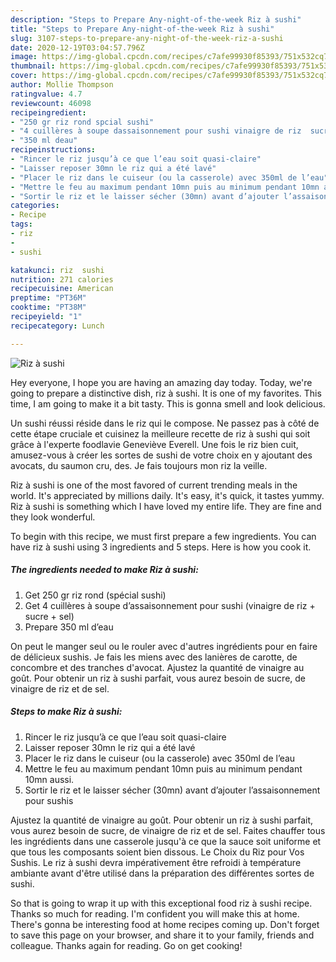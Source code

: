 ```yaml
---
description: "Steps to Prepare Any-night-of-the-week Riz à sushi"
title: "Steps to Prepare Any-night-of-the-week Riz à sushi"
slug: 3107-steps-to-prepare-any-night-of-the-week-riz-a-sushi
date: 2020-12-19T03:04:57.796Z
image: https://img-global.cpcdn.com/recipes/c7afe99930f85393/751x532cq70/riz-a-sushi-photo-principale-de-la-recette.jpg
thumbnail: https://img-global.cpcdn.com/recipes/c7afe99930f85393/751x532cq70/riz-a-sushi-photo-principale-de-la-recette.jpg
cover: https://img-global.cpcdn.com/recipes/c7afe99930f85393/751x532cq70/riz-a-sushi-photo-principale-de-la-recette.jpg
author: Mollie Thompson
ratingvalue: 4.7
reviewcount: 46098
recipeingredient:
- "250 gr riz rond spcial sushi"
- "4 cuillères à soupe dassaisonnement pour sushi vinaigre de riz  sucre  sel"
- "350 ml deau"
recipeinstructions:
- "Rincer le riz jusqu’à ce que l’eau soit quasi-claire"
- "Laisser reposer 30mn le riz qui a été lavé"
- "Placer le riz dans le cuiseur (ou la casserole) avec 350ml de l’eau"
- "Mettre le feu au maximum pendant 10mn puis au minimum pendant 10mn aussi."
- "Sortir le riz et le laisser sécher (30mn) avant d’ajouter l’assaisonnement pour sushis"
categories:
- Recipe
tags:
- riz
- 
- sushi

katakunci: riz  sushi 
nutrition: 271 calories
recipecuisine: American
preptime: "PT36M"
cooktime: "PT38M"
recipeyield: "1"
recipecategory: Lunch

---
```



![Riz à sushi](https://img-global.cpcdn.com/recipes/c7afe99930f85393/751x532cq70/riz-a-sushi-photo-principale-de-la-recette.jpg)

Hey everyone, I hope you are having an amazing day today. Today, we're going to prepare a distinctive dish, riz à sushi. It is one of my favorites. This time, I am going to make it a bit tasty. This is gonna smell and look delicious.

Un sushi réussi réside dans le riz qui le compose. Ne passez pas à côté de cette étape cruciale et cuisinez la meilleure recette de riz à sushi qui soit grâce à l&#39;experte foodlavie Geneviève Everell. Une fois le riz bien cuit, amusez-vous à créer les sortes de sushi de votre choix en y ajoutant des avocats, du saumon cru, des. Je fais toujours mon riz la veille.

Riz à sushi is one of the most favored of current trending meals in the world. It's appreciated by millions daily. It's easy, it's quick, it tastes yummy. Riz à sushi is something which I have loved my entire life. They are fine and they look wonderful.


To begin with this recipe, we must first prepare a few ingredients. You can have riz à sushi using 3 ingredients and 5 steps. Here is how you cook it.

<!--inarticleads1-->

##### The ingredients needed to make Riz à sushi:

1. Get 250 gr riz rond (spécial sushi)
1. Get 4 cuillères à soupe d’assaisonnement pour sushi (vinaigre de riz + sucre + sel)
1. Prepare 350 ml d’eau


On peut le manger seul ou le rouler avec d&#39;autres ingrédients pour en faire de délicieux sushis. Je fais les miens avec des lanières de carotte, de concombre et des tranches d&#39;avocat. Ajustez la quantité de vinaigre au goût. Pour obtenir un riz à sushi parfait, vous aurez besoin de sucre, de vinaigre de riz et de sel. 

<!--inarticleads2-->

##### Steps to make Riz à sushi:

1. Rincer le riz jusqu’à ce que l’eau soit quasi-claire
1. Laisser reposer 30mn le riz qui a été lavé
1. Placer le riz dans le cuiseur (ou la casserole) avec 350ml de l’eau
1. Mettre le feu au maximum pendant 10mn puis au minimum pendant 10mn aussi.
1. Sortir le riz et le laisser sécher (30mn) avant d’ajouter l’assaisonnement pour sushis


Ajustez la quantité de vinaigre au goût. Pour obtenir un riz à sushi parfait, vous aurez besoin de sucre, de vinaigre de riz et de sel. Faites chauffer tous les ingrédients dans une casserole jusqu&#39;à ce que la sauce soit uniforme et que tous les composants soient bien dissous. Le Choix du Riz pour Vos Sushis. Le riz à sushi devra impérativement être refroidi à température ambiante avant d&#39;être utilisé dans la préparation des différentes sortes de sushi. 

So that is going to wrap it up with this exceptional food riz à sushi recipe. Thanks so much for reading. I'm confident you will make this at home. There's gonna be interesting food at home recipes coming up. Don't forget to save this page on your browser, and share it to your family, friends and colleague. Thanks again for reading. Go on get cooking!
